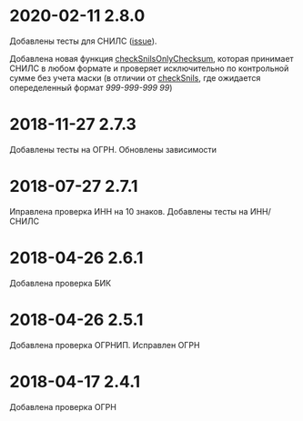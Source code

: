# 2020-02-11 2.8.0
Добавлены тесты для СНИЛС ([issue](https://github.com/kdmatrosov/validation-codes/issues/1)). 

Добавлена новая функция [checkSnilsOnlyChecksum](./functions/checkSnilsOnlyChecksum.js), которая принимает СНИЛС в любом формате и проверяет исключительно по контрольной сумме без учета маски (в отличии от [checkSnils](./functions/checkSnils.js), где ожидается опеределенный формат *999-999-999 99*)

# 2018-11-27 2.7.3
Добавлены тесты на ОГРН. Обновлены зависимости

# 2018-07-27 2.7.1
Иправлена проверка ИНН на 10 знаков. Добавлены тесты на ИНН/СНИЛС

# 2018-04-26 2.6.1
Добавлена проверка БИК

# 2018-04-26 2.5.1
Добавлена проверка ОГРНИП. Исправлен ОГРН

# 2018-04-17 2.4.1
Добавлена проверка ОГРН